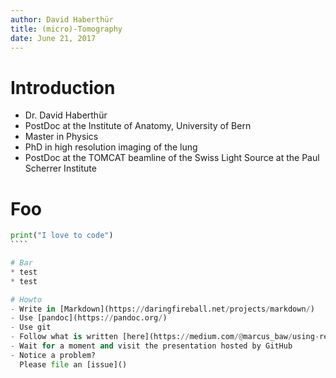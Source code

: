 ```yaml
---
author: David Haberthür
title: (micro)-Tomography
date: June 21, 2017
---
```


# Introduction
- Dr. David Haberthür
- PostDoc at the Institute of Anatomy, University of Bern
- Master in Physics
- PhD in high resolution imaging of the lung
- PostDoc at the TOMCAT beamline of the Swiss Light Source at the Paul Scherrer Institute

# Foo
````python
print("I love to code")
​````

# Bar
* test
* test

# Howto
- Write in [Markdown](https://daringfireball.net/projects/markdown/)
- Use [pandoc](https://pandoc.org/)
- Use git
- Follow what is written [here](https://medium.com/@marcus_baw/using-reveal-js-a74b30e4065b), push to GitHub
- Wait for a moment and visit the presentation hosted by GitHub
- Notice a problem?
  Please file an [issue]()